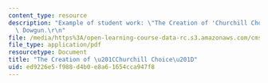```yaml
---
content_type: resource
description: "Example of student work: \"The Creation of 'Churchill Choice'.\" Neil\
  \ Dowgun.\r\n"
file: /media/https%3A/open-learning-course-data-rc.s3.amazonaws.com/cms-608-game-design-spring-2008/ed9226e5f988d4b0e8a61654cca947f8_dowgun2.pdf
file_type: application/pdf
resourcetype: Document
title: "The Creation of \u201CChurchill Choice\u201D"
uid: ed9226e5-f988-d4b0-e8a6-1654cca947f8
---
```

